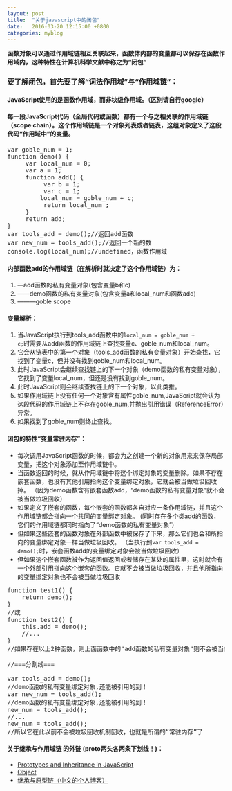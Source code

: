 ```yaml
---
layout: post
title:  "关于javascript中的闭包"
date:   2016-03-20 12:15:00 +0800
categories: myblog
---
```

**函数对象可以通过作用域链相互关联起来，函数体内部的变量都可以保存在函数作用域内，这种特性在计算机科学文献中称之为“闭包”**

### 要了解闭包，首先要了解“词法作用域”与“作用域链”：

#### JavaScript使用的是函数作用域，而非块级作用域。（区别请自行google）

#### 每一段JavaScript代码（全局代码或函数）都有一个与之相关联的作用域链（scope chain）。这个作用域链是一个对象列表或者链表，这组对象定义了这段代码“作用域中”的变量。
<pre class="brush:js;">
var goble_num = 1;
function demo() {
     var local_num = 0;
     var a = 1;
     function add() {
          var b = 1;
          var c = 1;
         local_num = goble_num + c;
          return local_num ; 
     }
     return add;
}
var tools_add = demo();//返回add函数
var new_num = tools_add();//返回一个新的数
console.log(local_num);//undefined，函数作用域
</pre>

#### 内部函数add的作用域链（在解析时就决定了这个作用域链）为：
1. —add函数的私有变量对象(包含变量b和c)
2. ——demo函数的私有变量对象(包含变量a和local_num和函数add)
3. ———goble scope

#### 变量解析：
1. 当JavaScript执行到tools_add函数中的<code>local_num = goble_num + c;</code>时需要从add函数的作用域链上查找变量c、goble_num和local_num。
2. 它会从链表中的第一个对象（tools_add函数的私有变量对象）开始查找，它找到了变量c，但并没有找到goble_num和local_num。
3. 此时JavaScript会继续查找链上的下一个对象（demo函数的私有变量对象），它找到了变量local_num，但还是没有找到goble_num。
4. 此时JavaScript则会继续查找链上的下一个对象，以此类推。
5. 如果作用域链上没有任何一个对象含有属性goble_num,JavaScript就会认为这段代码的作用域链上不存在goble_num,并抛出引用错误（ReferenceError）异常。
6. 如果找到了goble_num则终止查找。


#### 闭包的特性“变量常驻内存”：

* 每次调用JavaScript函数的时候，都会为之创建一个新的对象用来来保存局部变量，把这个对象添加至作用域链中。
* 当函数返回的时候，就从作用域链中将这个绑定对象的变量删除。如果不存在嵌套函数，也没有其他引用指向这个变量绑定对象，它就会被当做垃圾回收掉。
（因为demo函数含有嵌套函数add，“demo函数的私有变量对象”就不会被当做垃圾回收）
* 如果定义了嵌套的函数，每个嵌套的函数都各自对应一条作用域链，并且这个作用域链都会指向一个共同的变量绑定对象。
(同时存在多个类add的函数，它们的作用域链都同时指向了“demo函数的私有变量对象”)
* 但如果这些嵌套的函数对象在外部函数中被保存了下来，那么它们也会和所指向的变量绑定对象一样当做垃圾回收。
（当执行到<code>var tools_add = demo();</code>时，嵌套函数add的变量绑定对象会被当做垃圾回收）
* 但如果这个嵌套函数被作为返回值返回或者储存在某处的属性里，这时就会有一个外部引用指向这个嵌套的函数。它就不会被当做垃圾回收，并且他所指向的变量绑定对象也不会被当做垃圾回收
<pre class="brush:js;">
function test1() {
    return demo();
}
//或
function test2() {
    this.add = demo();
    //...
}
//如果存在以上2种函数，则上面函数中的"add函数的私有变量对象"则不会被当做垃圾回收

//===分割线===

var tools_add = demo();
//demo函数的私有变量绑定对象,还能被引用的到！
var new_num = tools_add();
//demo函数的私有变量绑定对象,还能被引用的到！
new_num = tools_add();
//...
new_num = tools_add();
//所以它在此以前不会被垃圾回收机制回收，也就是所谓的“常驻内存”了
</pre>

#### 关于继承与作用域链 的外链 (proto两头各两条下划线！)：
* <a href="https://msdn.microsoft.com/en-us/magazine/ff852808" target="_blank">Prototypes and Inheritance in JavaScript</a>
* <a href="https://developer.mozilla.org/en-US/docs/Web/JavaScript/Reference/Global_Objects/Object" target="_blank">Object</a>
* <a href="https://developer.mozilla.org/zh-CN/docs/Web/JavaScript/Inheritance_and_the_prototype_chain" target="_blank">继承与原型链（中文的个人博客）</a>
